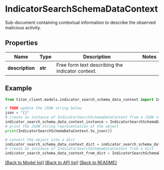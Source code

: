 # IndicatorSearchSchemaDataContext

Sub-document containing contextual information to describe the observed malicious activity.

## Properties

Name | Type | Description | Notes
------------ | ------------- | ------------- | -------------
**description** | **str** | Free form text describing the indicator context. | 

## Example

```python
from titan_client.models.indicator_search_schema_data_context import IndicatorSearchSchemaDataContext

# TODO update the JSON string below
json = "{}"
# create an instance of IndicatorSearchSchemaDataContext from a JSON string
indicator_search_schema_data_context_instance = IndicatorSearchSchemaDataContext.from_json(json)
# print the JSON string representation of the object
print(IndicatorSearchSchemaDataContext.to_json())

# convert the object into a dict
indicator_search_schema_data_context_dict = indicator_search_schema_data_context_instance.to_dict()
# create an instance of IndicatorSearchSchemaDataContext from a dict
indicator_search_schema_data_context_from_dict = IndicatorSearchSchemaDataContext.from_dict(indicator_search_schema_data_context_dict)
```
[[Back to Model list]](../README.md#documentation-for-models) [[Back to API list]](../README.md#documentation-for-api-endpoints) [[Back to README]](../README.md)


